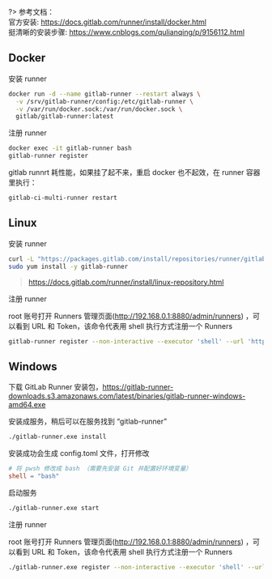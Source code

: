 ?> 参考文档：  
官方安装: https://docs.gitlab.com/runner/install/docker.html  
挺清晰的安装步骤: https://www.cnblogs.com/qulianqing/p/9156112.html  

## Docker

安装 runner

```bash
docker run -d --name gitlab-runner --restart always \
  -v /srv/gitlab-runner/config:/etc/gitlab-runner \
  -v /var/run/docker.sock:/var/run/docker.sock \
  gitlab/gitlab-runner:latest
```

注册 runner

```bash
docker exec -it gitlab-runner bash
gitlab-runner register
```

gitlab runnrt 耗性能，如果挂了起不来，重启 docker 也不起效，在 runner 容器里执行：

```bash
gitlab-ci-multi-runner restart
```

## Linux

安装 runner

```bash
curl -L "https://packages.gitlab.com/install/repositories/runner/gitlab-runner/script.rpm.sh" | sudo bash
sudo yum install -y gitlab-runner
```

> https://docs.gitlab.com/runner/install/linux-repository.html

注册 runner

root 账号打开 Runners 管理页面(http://192.168.0.1:8880/admin/runners) ，可以看到 URL 和 Token，该命令代表用 shell 执行方式注册一个 Runners

```bash
gitlab-runner register --non-interactive --executor 'shell' --url 'http://192.168.0.1:8880' --registration-token 'your_registration_token
```

## Windows

下载 GitLab Runner 安装包，https://gitlab-runner-downloads.s3.amazonaws.com/latest/binaries/gitlab-runner-windows-amd64.exe

安装成服务，稍后可以在服务找到 “gitlab-runner”

```bash
./gitlab-runner.exe install
```

安装成功会生成 config.toml 文件，打开修改

```toml
# 将 pwsh 修改成 bash （需要先安装 Git 并配置好环境变量）
shell = "bash"
```

启动服务

```bash
./gitlab-runner.exe start
```

注册 runner

root 账号打开 Runners 管理页面(http://192.168.0.1:8880/admin/runners) ，可以看到 URL 和 Token，该命令代表用 shell 执行方式注册一个 Runners

```bash
./gitlab-runner.exe register --non-interactive --executor 'shell' --url 'http://192.168.0.1:8880' --registration-token 'your_registration_token
```
